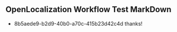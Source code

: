 ## OpenLocalization Workflow Test MarkDown
* 8b5aede9-b2d9-40b0-a70c-415b23d42c4d thanks!

<!--HONumber=Jul16_HO2-->


